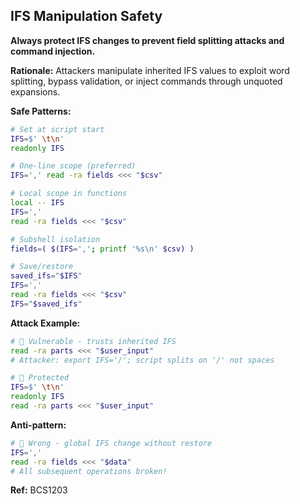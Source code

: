 ## IFS Manipulation Safety

**Always protect IFS changes to prevent field splitting attacks and command injection.**

**Rationale:** Attackers manipulate inherited IFS values to exploit word splitting, bypass validation, or inject commands through unquoted expansions.

**Safe Patterns:**

```bash
# Set at script start
IFS=$' \t\n'
readonly IFS

# One-line scope (preferred)
IFS=',' read -ra fields <<< "$csv"

# Local scope in functions
local -- IFS
IFS=','
read -ra fields <<< "$csv"

# Subshell isolation
fields=( $(IFS=','; printf '%s\n' $csv) )

# Save/restore
saved_ifs="$IFS"
IFS=','
read -ra fields <<< "$csv"
IFS="$saved_ifs"
```

**Attack Example:**

```bash
#  Vulnerable - trusts inherited IFS
read -ra parts <<< "$user_input"
# Attacker: export IFS='/'; script splits on '/' not spaces

#  Protected
IFS=$' \t\n'
readonly IFS
read -ra parts <<< "$user_input"
```

**Anti-pattern:**

```bash
#  Wrong - global IFS change without restore
IFS=','
read -ra fields <<< "$data"
# All subsequent operations broken!
```

**Ref:** BCS1203
